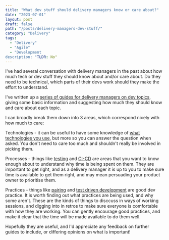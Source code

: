 ```yaml
---
title: "What dev stuff should delivery managers know or care about?"
date: "2023-07-01"
layout: post
draft: false
path: "/posts/delivery-managers-dev-stuff/"
category: "Delivery"
tags:
  - "Delivery"
  - "Agile"
  - "Development
description: "TLDR: No"
---
```


I've had several conversation with delivery managers in the past about how much tech or dev stuff they should know about and/or care about. Do they need to be technical, which parts of their devs work should they make the effort to understand. 

I've written up a [series of guides for delivery managers on dev topics](../guides), giving some basic information and suggesting how much they should know and care about each topic.

I can broadly break them down into 3 areas, which correspond nicely with how much to care:

Technologies - it can be useful to have some knowledge of [what technologies you use](../guides/the-stack), but more so you can answer the question when asked. You don't need to care too much and shouldn't really be involved in picking them. 

Processes - things like [testing](../guides/testing) and [CI-CD](../guides/CI-CD) are areas that you want to know enough about to understand why time is being spent on them. They are important to get right, and as a delivery manager it is up to you to make sure time is available to get them right, and may mean persuading your product owner to prioritise them.

Practices - things like [pairing](../guides/pairing) and [test driven development](../test-driven-development) are good dev practice. It is worth finding out what practices are being used, and why some aren't. These are the kinds of things to disccuss in ways of working sessions, and digging into in retros to make sure everyone is comfortable with how they are working. You can gently encourage good practices, and make it clear that the time will be made available to do them well.

Hopefully they are useful, and I'd appreciate any feedback on further guides to include, or differing opinions on what is important!